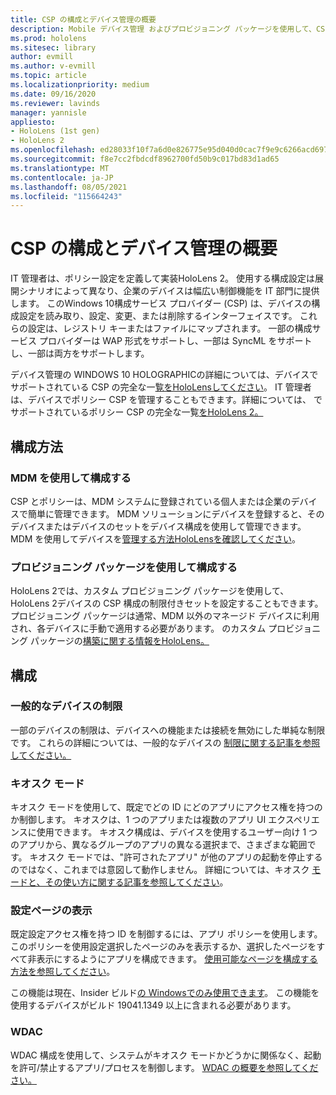 ```yaml
---
title: CSP の構成とデバイス管理の概要
description: Mobile デバイス管理 およびプロビジョニング パッケージを使用して、CSP、ポリシー、デバイス管理を構成する方法について説明します。
ms.prod: hololens
ms.sitesec: library
author: evmill
ms.author: v-evmill
ms.topic: article
ms.localizationpriority: medium
ms.date: 09/16/2020
ms.reviewer: lavinds
manager: yannisle
appliesto:
- HoloLens (1st gen)
- HoloLens 2
ms.openlocfilehash: ed28033f10f7a6d0e826775e95d040d0cac7f9e9c6266acd6975d3532f6d8067
ms.sourcegitcommit: f8e7cc2fbdcdf8962700fd50b9c017bd83d1ad65
ms.translationtype: MT
ms.contentlocale: ja-JP
ms.lasthandoff: 08/05/2021
ms.locfileid: "115664243"
---
```

# <a name="configure-csps-and-device-management-overview"></a>CSP の構成とデバイス管理の概要

IT 管理者は、ポリシー設定を定義して実装HoloLens 2。 使用する構成設定は展開シナリオによって異なり、企業のデバイスは幅広い制御機能を IT 部門に提供します。 このWindows 10構成サービス プロバイダー (CSP) は、デバイスの構成設定を読み取り、設定、変更、または削除するインターフェイスです。 これらの設定は、レジストリ キーまたはファイルにマップされます。 一部の構成サービス プロバイダーは WAP 形式をサポートし、一部は SyncML をサポートし、一部は両方をサポートします。

デバイス管理の WINDOWS 10 HOLOGRAPHICの詳細については、デバイスでサポートされている CSP の完全な一[覧をHoloLensしてください](/windows/client-management/mdm/configuration-service-provider-reference#hololens)。
IT 管理者は、デバイスでポリシー CSP を管理することもできます。詳細については、 でサポートされているポリシー CSP の完全な一覧[をHoloLens 2。](/windows/client-management/mdm/policy-csps-supported-by-hololens2)

## <a name="configuration-methods"></a>構成方法

### <a name="configure-with-mdm"></a>MDM を使用して構成する

CSP とポリシーは、MDM システムに登録されている個人または企業のデバイスで簡単に管理できます。 MDM ソリューションにデバイスを登録すると、そのデバイスまたはデバイスのセットをデバイス構成を使用して管理できます。 MDM を使用してデバイスを[管理する方法HoloLensを確認してください](hololens-mdm-configure.md)。

### <a name="configure-with-provisioning-packages"></a>プロビジョニング パッケージを使用して構成する

HoloLens 2では、カスタム プロビジョニング パッケージを使用して、HoloLens 2デバイスの CSP 構成の制限付きセットを設定することもできます。 プロビジョニング パッケージは通常、MDM 以外のマネージド デバイスに利用され、各デバイスに手動で適用する必要があります。 のカスタム プロビジョニング パッケージの[構築に関する情報をHoloLens。](hololens-provisioning.md)

## <a name="configurations"></a>構成

### <a name="common-device-restrictions"></a>一般的なデバイスの制限

一部のデバイスの制限は、デバイスへの機能または接続を無効にした単純な制限です。 これらの詳細については、一般的なデバイスの [制限に関する記事を参照してください。](hololens-common-device-restrictions.md)

### <a name="kiosk-modes"></a>キオスク モード

キオスク モードを使用して、既定でどの ID にどのアプリにアクセス権を持つのか制御します。 キオスクは、1 つのアプリまたは複数のアプリ UI エクスペリエンスに使用できます。 キオスク構成は、デバイスを使用するユーザー向け 1 つのアプリから、異なるグループのアプリの異なる選択まで、さまざまな範囲です。 キオスク モードでは、"許可されたアプリ" が他のアプリの起動を停止するのではなく、これまでは意図して動作しません。 詳細については、キオスク [モードと、その使い方に関する記事を参照してください](hololens-kiosk.md)。

### <a name="settings-page-visibility"></a>設定ページの表示

既定設定アクセス権を持つ ID を制御するには、アプリ ポリシーを使用します。 このポリシーを使用設定選択したページのみを表示するか、選択したページをすべて非表示にするようにアプリを構成できます。 [使用可能なページを構成する方法を参照してください](settings-uri-list.md)。

この機能は現在、Insider ビルド[の Windowsでのみ使用できます](hololens-insider.md)。 この機能を使用するデバイスがビルド 19041.1349 以上に含まれる必要があります。

### <a name="wdac"></a>WDAC

WDAC 構成を使用して、システムがキオスク モードかどうかに関係なく、起動を許可/禁止するアプリ/プロセスを制御します。
[WDAC の概要を参照してください。](windows-defender-application-control-wdac.md)
